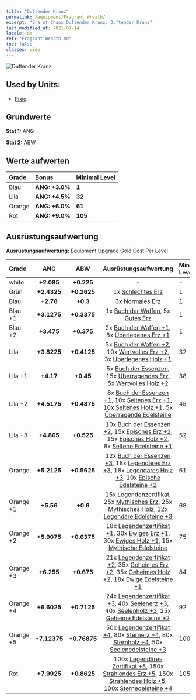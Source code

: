 ```yaml
---
title: "Duftender Kranz"
permalink: /equipment/Fragrant Wreath/
excerpt: "Era of Chaos Duftender Kranz. Duftender Kranz"
last_modified_at: 2021-07-14
locale: de
ref: "Fragrant Wreath.md"
toc: false
classes: wide
---
```


  ![Duftender Kranz](/images/e/e_9011.png)

## Used by Units:

* [Pixie](/de/units/Sprite/) 


## Grundwerte
 **Stat 1:** ANG

 **Stat 2:** ABW

## Werte aufwerten

  |     Grade    |   Bonus | Minimal Level | 
  |:-------------|:--------|:--------------| 
  | Blau | **ANG: +3.0%** | **1** | 
  | Lila | **ANG: +4.5%** | **32** | 
  | Orange | **ANG: +6.0%** | **61** | 
  | Rot | **ANG: +9.0%** | **105** | 


## Ausrüstungsaufwertung
 **Ausrüstungsaufwertung:** [Equipment Upgrade Gold Cost Per Level](/equipment/EquipmentUpgradeCostPerLevel/) 

  |          Grade      | ANG | ABW | Ausrüstungsaufwertung | Minimal Level |
  |:--------------------|:---------:|:---------:|:----------------:|:--------------|
  | white | **+2.085** | **+0.225** | - | - |
  | Grün | **+2.4325** | **+0.2625** | 1x [Schlechtes Erz](/ItemsDE/mat_1/) | 1 |
  | Blau | **+2.78** | **+0.3** | 3x [Normales Erz](/ItemsDE/mat_6/) | 1 |
  | Blau +1 | **+3.1275** | **+0.3375** | 1x [Buch der Waffen](/ItemsDE/mat_18/), 5x [Gutes Erz](/ItemsDE/mat_12/) | 1 |
  | Blau +2 | **+3.475** | **+0.375** | 2x [Buch der Waffen +1](/ItemsDE/mat_25/), 8x [Überlegenes Erz +1](/ItemsDE/mat_19/) | 1 |
  | Lila | **+3.8225** | **+0.4125** | 3x [Buch der Waffen +2](/ItemsDE/mat_32/), 10x [Wertvolles Erz +2](/ItemsDE/mat_26/), 3x [Überlegenes Holz +1](/ItemsDE/mat_20/) | 32 |
  | Lila +1 | **+4.17** | **+0.45** | 5x [Buch der Essenzen](/ItemsDE/mat_39/), 15x [Überragendes Erz](/ItemsDE/mat_33/), 5x [Wertvolles Holz +2](/ItemsDE/mat_27/) | 38 |
  | Lila +2 | **+4.5175** | **+0.4875** | 8x [Buch der Essenzen +1](/ItemsDE/mat_46/), 10x [Seltenes Erz +1](/ItemsDE/mat_40/), 10x [Seltenes Holz +1](/ItemsDE/mat_41/), 5x [Überragende Edelsteine](/ItemsDE/mat_37/) | 45 |
  | Lila +3 | **+4.865** | **+0.525** | 10x [Buch der Essenzen +2](/ItemsDE/mat_53/), 15x [Episches Erz +2](/ItemsDE/mat_47/), 15x [Episches Holz +2](/ItemsDE/mat_48/), 8x [Seltene Edelsteine +1](/ItemsDE/mat_44/) | 52 |
  | Orange | **+5.2125** | **+0.5625** | 12x [Buch der Essenzen +3](/ItemsDE/mat_60/), 18x [Legendäres Erz +3](/ItemsDE/mat_54/), 18x [Legendäres Holz +3](/ItemsDE/mat_55/), 10x [Epische Edelsteine +2](/ItemsDE/mat_51/) | 61 |
  | Orange +1 | **+5.56** | **+0.6** | 15x [Legendenzertifikat](/ItemsDE/mat_67/), 25x [Mythisches Erz](/ItemsDE/mat_61/), 25x [Mythisches Holz](/ItemsDE/mat_62/), 12x [Legendäre Edelsteine +3](/ItemsDE/mat_58/) | 68 |
  | Orange +2 | **+5.9075** | **+0.6375** | 18x [Legendenzertifikat +1](/ItemsDE/mat_74/), 30x [Ewiges Erz +1](/ItemsDE/mat_68/), 30x [Ewiges Holz +1](/ItemsDE/mat_69/), 15x [Mythische Edelsteine](/ItemsDE/mat_65/) | 75 |
  | Orange +3 | **+6.255** | **+0.675** | 21x [Legendenzertifikat +2](/ItemsDE/mat_81/), 35x [Geheimes Erz +2](/ItemsDE/mat_75/), 35x [Geheimes Holz +2](/ItemsDE/mat_76/), 18x [Ewige Edelsteine +1](/ItemsDE/mat_72/) | 84 |
  | Orange +4 | **+6.6025** | **+0.7125** | 24x [Legendenzertifikat +3](/ItemsDE/mat_88/), 40x [Seelenerz +3](/ItemsDE/mat_82/), 40x [Seelenholz +3](/ItemsDE/mat_83/), 25x [Geheime Edelsteine +2](/ItemsDE/mat_79/) | 92 |
  | Orange +5 | **+7.12375** | **+0.76875** | 50x [Legendenzertifikat +4](/ItemsDE/mat_95/), 80x [Sternerz +4](/ItemsDE/mat_89/), 80x [Sternholz +4](/ItemsDE/mat_90/), 50x [Seelenedelsteine +3](/ItemsDE/mat_86/) | 100 |
  | Rot | **+7.9925** | **+0.8625** | 100x [Legendäres Zertifikat +5](/ItemsDE/mat_102/), 150x [Strahlendes Erz +5](/ItemsDE/mat_96/), 150x [Strahlendes Holz +5](/ItemsDE/mat_97/), 100x [Sternedelsteine +4](/ItemsDE/mat_93/) | 105 |

